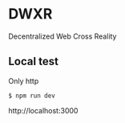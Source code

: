 # DWXR
Decentralized Web Cross Reality

## Local test
Only http

```console
$ npm run dev
```
http://localhost:3000

